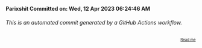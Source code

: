 **Parixshit Committed on: Wed, 12 Apr 2023 06:24:46 AM** <!-- ce842ff5-c3d7-49ec-af21-a6c9e3dc5b8e -->

###### This is an automated commit generated by a GitHub Actions workflow.

<div align="right"><sub><sup><a href="https://github.com/Parixshit/AutoCommit.git">Read me</a></sup></sub></div>
